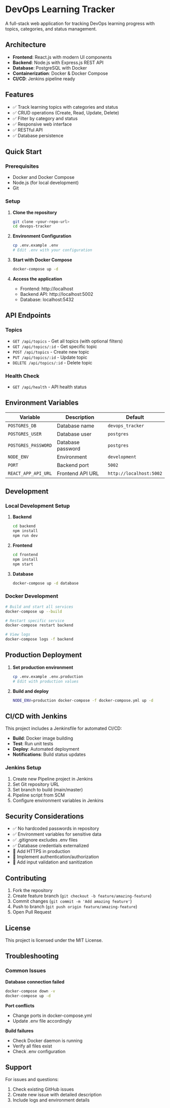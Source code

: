 # DevOps Learning Tracker

A full-stack web application for tracking DevOps learning progress with topics, categories, and status management.

## Architecture

- **Frontend**: React.js with modern UI components
- **Backend**: Node.js with Express.js REST API
- **Database**: PostgreSQL with Docker
- **Containerization**: Docker & Docker Compose
- **CI/CD**: Jenkins pipeline ready

## Features

- ✅ Track learning topics with categories and status
- ✅ CRUD operations (Create, Read, Update, Delete)
- ✅ Filter by category and status
- ✅ Responsive web interface
- ✅ RESTful API
- ✅ Database persistence

## Quick Start

### Prerequisites

- Docker and Docker Compose
- Node.js (for local development)
- Git

### Setup

1. **Clone the repository**
   ```bash
   git clone <your-repo-url>
   cd devops-tracker
   ```

2. **Environment Configuration**
   ```bash
   cp .env.example .env
   # Edit .env with your configuration
   ```

3. **Start with Docker Compose**
   ```bash
   docker-compose up -d
   ```

4. **Access the application**
   - Frontend: http://localhost
   - Backend API: http://localhost:5002
   - Database: localhost:5432

## API Endpoints

### Topics
- `GET /api/topics` - Get all topics (with optional filters)
- `GET /api/topics/:id` - Get specific topic
- `POST /api/topics` - Create new topic
- `PUT /api/topics/:id` - Update topic
- `DELETE /api/topics/:id` - Delete topic

### Health Check
- `GET /api/health` - API health status

## Environment Variables

| Variable | Description | Default |
|----------|-------------|---------|
| `POSTGRES_DB` | Database name | `devops_tracker` |
| `POSTGRES_USER` | Database user | `postgres` |
| `POSTGRES_PASSWORD` | Database password | `postgres` |
| `NODE_ENV` | Environment | `development` |
| `PORT` | Backend port | `5002` |
| `REACT_APP_API_URL` | Frontend API URL | `http://localhost:5002` |

## Development

### Local Development Setup

1. **Backend**
   ```bash
   cd backend
   npm install
   npm run dev
   ```

2. **Frontend**
   ```bash
   cd frontend
   npm install
   npm start
   ```

3. **Database**
   ```bash
   docker-compose up -d database
   ```

### Docker Development

```bash
# Build and start all services
docker-compose up --build

# Restart specific service
docker-compose restart backend

# View logs
docker-compose logs -f backend
```

## Production Deployment

1. **Set production environment**
   ```bash
   cp .env.example .env.production
   # Edit with production values
   ```

2. **Build and deploy**
   ```bash
   NODE_ENV=production docker-compose -f docker-compose.yml up -d
   ```

## CI/CD with Jenkins

This project includes a Jenkinsfile for automated CI/CD:

- **Build**: Docker image building
- **Test**: Run unit tests
- **Deploy**: Automated deployment
- **Notifications**: Build status updates

### Jenkins Setup

1. Create new Pipeline project in Jenkins
2. Set Git repository URL
3. Set branch to build (main/master)
4. Pipeline script from SCM
5. Configure environment variables in Jenkins

## Security Considerations

- ✅ No hardcoded passwords in repository
- ✅ Environment variables for sensitive data
- ✅ .gitignore excludes .env files
- ✅ Database credentials externalized
- 🚧 Add HTTPS in production
- 🚧 Implement authentication/authorization
- 🚧 Add input validation and sanitization

## Contributing

1. Fork the repository
2. Create feature branch (`git checkout -b feature/amazing-feature`)
3. Commit changes (`git commit -m 'Add amazing feature'`)
4. Push to branch (`git push origin feature/amazing-feature`)
5. Open Pull Request

## License

This project is licensed under the MIT License.

## Troubleshooting

### Common Issues

**Database connection failed**
```bash
docker-compose down -v
docker-compose up -d
```

**Port conflicts**
- Change ports in docker-compose.yml
- Update .env file accordingly

**Build failures**
- Check Docker daemon is running
- Verify all files exist
- Check .env configuration

## Support

For issues and questions:
1. Check existing GitHub issues
2. Create new issue with detailed description
3. Include logs and environment details